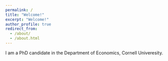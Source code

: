 ```yaml
---
permalink: /
title: "Welcome!"
excerpt: "Welcome!"
author_profile: true
redirect_from: 
  - /about/
  - /about.html
---
```

I am a PhD candidate in the Department of Economics, Cornell Univeresity.
